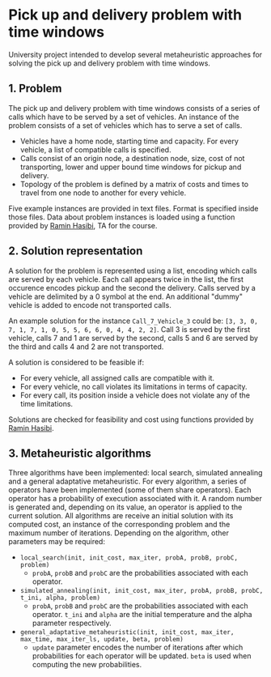 # Pick up and delivery problem with time windows
University project intended to develop several metaheuristic approaches for solving the pick up and delivery problem with time windows.

## 1. Problem
The pick up and delivery problem with time windows consists of a series of calls which have to be served by a set of vehicles.
An instance of the problem consists of a set of vehicles which has to serve a set of calls.
* Vehicles have a home node, starting time and capacity. For every vehicle, a list of compatible calls is specified.
* Calls consist of an origin node, a destination node, size, cost of not transporting, lower and upper bound time windows for pickup and delivery.
* Topology of the problem is defined by a matrix of costs and times to travel from one node to another for every vehicle.

Five example instances are provided in text files. Format is specified inside those files.
Data about problem instances is loaded using a function provided by [Ramin Hasibi](https://github.com/RaminHasibi/pdp_utils), TA for the course.

## 2. Solution representation
A solution for the problem is represented using a list, encoding which calls are served by each vehicle. Each call appears twice in the list, the
first occurence encodes pickup and the second the delivery. Calls served by a vehicle are delimited by a 0 symbol at the end. An additional "dummy"
vehicle is added to encode not transported calls.

An example solution for the instance `Call_7_Vehicle_3` could be: `[3, 3, 0, 7, 1, 7, 1, 0, 5, 5, 6, 6, 0, 4, 4, 2, 2]`.
Call 3 is served by the first vehicle, calls 7 and 1 are served by the second, calls 5 and 6 are served by the third and calls 4 and 2 are not transported.

A solution is considered to be feasible if:
* For every vehicle, all assigned calls are compatible with it.
* For every vehicle, no call violates its limitations in terms of capacity.
* For every call, its position inside a vehicle does not violate any of the time limitations.

Solutions are checked for feasibility and cost using functions provided by [Ramin Hasibi](https://github.com/RaminHasibi/pdp_utils).

## 3. Metaheuristic algorithms
Three algorithms have been implemented: local search, simulated annealing and a general adaptative metaheuristic. For every algorithm, a series of operators have been implemented (some of them share operators). Each operator has a probability of execution associated with it. A random number is generated and, depending on its value, an operator is applied to the current solution. All algorithms are receive an initial solution with its computed cost, an instance of the corresponding problem and the maximum number of iterations. Depending on the algorithm, other parameters may be required:
* `local_search(init, init_cost, max_iter, probA, probB, probC, problem)`
  * `probA`, `probB` and `probC` are the probabilities associated with each operator.
* `simulated_annealing(init, init_cost, max_iter, probA, probB, probC, t_ini, alpha, problem)`
  * `probA`, `probB` and `probC` are the probabilities associated with each operator. `t_ini` and `alpha` are the initial temperature and the alpha parameter respectively.
* `general_adaptative_metaheuristic(init, init_cost, max_iter, max_time, max_iter_ls, update, beta, problem)`
  * `update` parameter encodes the number of iterations after which probabilities for each operator will be updated. `beta` is used when computing the new probabilities.
